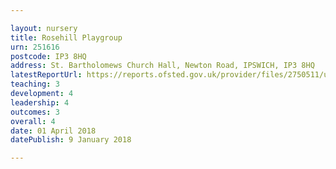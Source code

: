 ```yaml
---

layout: nursery
title: Rosehill Playgroup
urn: 251616
postcode: IP3 8HQ
address: St. Bartholomews Church Hall, Newton Road, IPSWICH, IP3 8HQ
latestReportUrl: https://reports.ofsted.gov.uk/provider/files/2750511/urn/251616.pdf
teaching: 3
development: 4
leadership: 4
outcomes: 3
overall: 4
date: 01 April 2018 
datePublish: 9 January 2018

---
```

